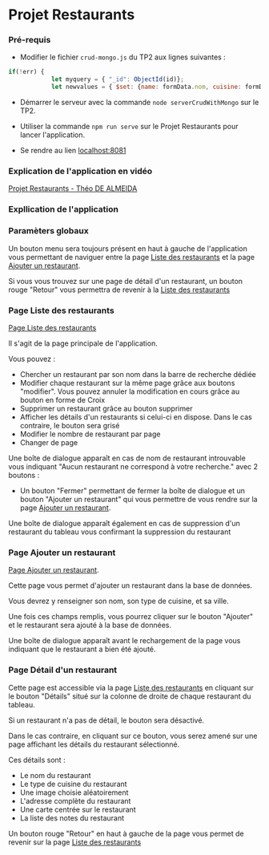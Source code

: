 # Projet Restaurants

### Pré-requis

- Modifier le fichier `crud-mongo.js` du TP2 aux lignes suivantes :
```javascript
if(!err) {
            let myquery = { "_id": ObjectId(id)};
			let newvalues = { $set: {name: formData.nom, cuisine: formData.cuisine, borough: formData.borough } };
```

- Démarrer le serveur avec la commande `node serverCrudWithMongo` sur le TP2. 

- Utiliser la commande `npm run serve` sur le Projet Restaurants pour lancer l'application.

- Se rendre au lien [localhost:8081](localhost:8081)

### Explication de l'application en vidéo 

[Projet Restaurants - Théo DE ALMEIDA](https://youtu.be/JbEqj5OhaJ8)

### Expllication de l'application

### Paramèters globaux

Un bouton menu sera toujours présent en haut à gauche de l'application vous permettant de naviguer entre la page [Liste des restaurants](http://localhost:8081/) et la page [Ajouter un restaurant](http://localhost:8081/AjouterRestaurants).

Si vous vous trouvez sur une page de détail d'un restaurant, un bouton rouge "Retour" vous permettra de revenir à la [Liste des restaurants](http://localhost:8081/)


### Page Liste des restaurants

[Page Liste des restaurants](http://localhost:8081/)

Il s'agit de la page principale de l'application. 

Vous pouvez : 

- Chercher un restaurant par son nom dans la barre de recherche dédiée
- Modifier chaque restaurant sur la même page grâce aux boutons "modifier". Vous pouvez annuler la modification en cours grâce au bouton en forme de Croix
- Supprimer un restaurant grâce au bouton supprimer
- Afficher les détails d'un restaurants si celui-ci en dispose. Dans le cas contraire, le bouton sera grisé
- Modifier le nombre de restaurant par page
- Changer de page

Une boîte de dialogue apparaît en cas de nom de restaurant introuvable vous indiquant "Aucun restaurant ne correspond à votre recherche." avec 2 boutons :
- Un bouton "Fermer" permettant de fermer la boîte de dialogue et un bouton "Ajouter un restaurant" qui vous permettre de vous rendre sur la page [Ajouter un restaurant](http://localhost:8081/AjouterRestaurants). 

Une boîte de dialogue apparaît également en cas de suppression d'un restaurant du tableau vous confirmant la suppression du restaurant

### Page Ajouter un restaurant

[Page Ajouter un restaurant](http://localhost:8081/AjouterRestaurants).

Cette page vous permet d'ajouter un restaurant dans la base de données.

Vous devrez y renseigner son nom, son type de cuisine, et sa ville.

Une fois ces champs remplis, vous pourrez cliquer sur le bouton "Ajouter" et le restaurant sera ajouté à la base de données.

Une boîte de dialogue apparaît avant le rechargement de la page vous indiquant que le restaurant a bien été ajouté.

### Page Détail d'un restaurant

Cette page est accessible via la page [Liste des restaurants](http://localhost:8081/) en cliquant sur le bouton "Détails" situé sur la colonne de droite de chaque restaurant du tableau.

Si un restaurant n'a pas de détail, le bouton sera désactivé.

Dans le cas contraire, en cliquant sur ce bouton, vous serez amené sur une page affichant les détails du restaurant sélectionné.

Ces détails sont :

- Le nom du restaurant
- Le type de cuisine du restaurant
- Une image choisie aléatoirement
- L'adresse complète du restaurant
- Une carte centrée sur le restaurant
- La liste des notes du restaurant

Un bouton rouge "Retour" en haut à gauche de la page vous permet de revenir sur la page [Liste des restaurants](http://localhost:8081/)
